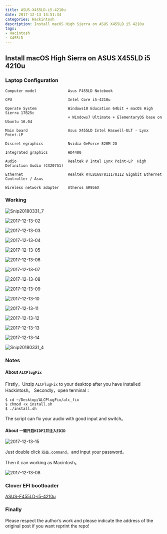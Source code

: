 ```yaml
---
title: ASUS-X455LD-i5-4210u
date: 2017-12-13 14:51:34
categories: Hackintosh
description: Install macOS High Sierra on ASUS X455LD i5 4210u
tags:
- Hacintosh
- X455LD
---
```


## Install macOS High Sierra on ASUS X455LD i5 4210u
<!--more-->

### Laptop Configuration
```
Computer model              Asus F455LD Notebook

CPU                         Intel Core i5-4210u

Operate System              Windows10 Education 64bit + macOS High Sierra 17B25c
                            + Windows7 Ultimate + ElementaryOS base on Ubuntu 16.04

Main board                  Asus X455LD Intel Haswell-ULT - Lynx Point-LP

Discret egraphics           Nvidia GeForce 820M 2G 

Integrated graphics         HD4400

Audio                       Realtek @ Intel Lynx Point-LP  High Definition Audio (CX20751)

Ethernet                    Realtek RTL8168/8111/8112 Gigabit Ethernet Controller / Asus

Wireless network adapter    Atheros AR956X
```

### Working
![Snip20180331_7](http://ovefvi4g3.bkt.clouddn.com/Snip20180331_7.png)

![2017-12-13-02](http://ovefvi4g3.bkt.clouddn.com/2017-12-13-02.png)

![2017-12-13-03](http://ovefvi4g3.bkt.clouddn.com/2017-12-13-03.png)

![2017-12-13-04](http://ovefvi4g3.bkt.clouddn.com/2017-12-13-04.png)

![2017-12-13-05](http://ovefvi4g3.bkt.clouddn.com/2017-12-13-05.png)

![2017-12-13-06](http://ovefvi4g3.bkt.clouddn.com/2017-12-13-06.png)

![2017-12-13-07](http://ovefvi4g3.bkt.clouddn.com/2017-12-13-07.png)

![2017-12-13-08](http://ovefvi4g3.bkt.clouddn.com/2017-12-13-08.png)

![2017-12-13-09](http://ovefvi4g3.bkt.clouddn.com/2017-12-13-09.png)

![2017-12-13-10](http://ovefvi4g3.bkt.clouddn.com/2017-12-13-10.png)

![2017-12-13-11](http://ovefvi4g3.bkt.clouddn.com/2017-12-13-11.png)

![2017-12-13-12](http://ovefvi4g3.bkt.clouddn.com/2017-12-13-12.png)

![2017-12-13-13](http://ovefvi4g3.bkt.clouddn.com/2017-12-13-13.png)

![2017-12-13-14](http://ovefvi4g3.bkt.clouddn.com/2017-12-13-14.png)

![Snip20180331_4](http://ovefvi4g3.bkt.clouddn.com/Snip20180331_4.png)

### Notes
#### About `ALCPlugFix`
Firstly，Unzip `ALCPlugFix` to your desktop after you have installed Hackintosh。
Secondly，open terminal：
```
$ cd ~/Desktop/ALCPlugFix/alc_fix
$ chmod +x install.sh
$ ./install.sh
```
The script can fix your audio with good input and switch。

#### About `一键开启HIDPI并注入EDID`
![2017-12-13-15](http://ovefvi4g3.bkt.clouddn.com/2017-12-13-15.png)

Just double click `双击.command`，and input your password。

Then it can working as Macintosh。

![2017-12-13-08](http://ovefvi4g3.bkt.clouddn.com/2017-12-13-08.png)

### Clover EFI bootloader
[ASUS-F455LD-i5-4210u](https://github.com/athlonreg/ASUS-F455LD-i5-4210u/releases)

### Finally
Please respect the author’s work and please indicate the address of the original post if you want reprint the repo!


